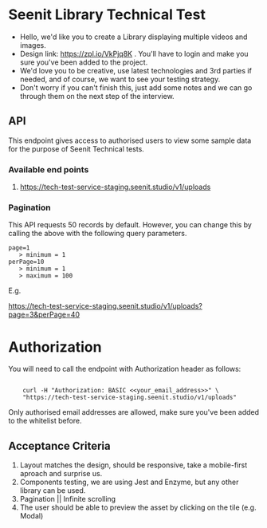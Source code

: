 # Seenit Library Technical Test

- Hello, we'd like you to create a Library displaying multiple videos and images.
- Design link: https://zpl.io/VkPjq8K . You'll have to login and make you sure you've been added to the project.
- We'd love you to be creative, use latest technologies and 3rd parties if needed, and of course, we want to see your testing strategy.
- Don't worry if you can't finish this, just add some notes and we can go through them on the next step of the interview.

## API

This endpoint gives access to authorised users to view some sample data for the purpose of Seenit Technical tests.

### Available end points

1. https://tech-test-service-staging.seenit.studio/v1/uploads

### Pagination

This API requests 50 records by default. However, you can change this by calling the above with the following query parameters.

```
page=1
   > minimum = 1
perPage=10
   > minimum = 1
   > maximum = 100
```

E.g.

https://tech-test-service-staging.seenit.studio/v1/uploads?page=3&perPage=40

# Authorization

You will need to call the endpoint with Authorization header as follows:

```

    curl -H "Authorization: BASIC <<your_email_address>>" \
    "https://tech-test-service-staging.seenit.studio/v1/uploads"

```

Only authorised email addresses are allowed, make sure you've been added to the whitelist before.

## Acceptance Criteria

1. Layout matches the design, should be responsive, take a mobile-first aproach and surprise us. 
2. Components testing, we are using Jest and Enzyme, but any other library can be used.
3. Pagination || Infinite scrolling
4. The user should be able to preview the asset by clicking on the tile (e.g. Modal)


